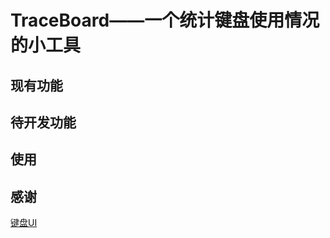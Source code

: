 # TraceBoard——一个统计键盘使用情况的小工具

## 现有功能

## 待开发功能

## 使用

## 感谢

[键盘UI](https://yanyunfeng.com/article/41)